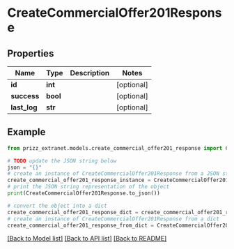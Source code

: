 # CreateCommercialOffer201Response


## Properties

Name | Type | Description | Notes
------------ | ------------- | ------------- | -------------
**id** | **int** |  | [optional] 
**success** | **bool** |  | [optional] 
**last_log** | **str** |  | [optional] 

## Example

```python
from prizz_extranet.models.create_commercial_offer201_response import CreateCommercialOffer201Response

# TODO update the JSON string below
json = "{}"
# create an instance of CreateCommercialOffer201Response from a JSON string
create_commercial_offer201_response_instance = CreateCommercialOffer201Response.from_json(json)
# print the JSON string representation of the object
print(CreateCommercialOffer201Response.to_json())

# convert the object into a dict
create_commercial_offer201_response_dict = create_commercial_offer201_response_instance.to_dict()
# create an instance of CreateCommercialOffer201Response from a dict
create_commercial_offer201_response_from_dict = CreateCommercialOffer201Response.from_dict(create_commercial_offer201_response_dict)
```
[[Back to Model list]](../README.md#documentation-for-models) [[Back to API list]](../README.md#documentation-for-api-endpoints) [[Back to README]](../README.md)


